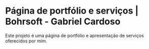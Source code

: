 # Página de portfólio e serviços | Bohrsoft - Gabriel Cardoso

Este projeto é uma página de portfólio e apresentação de serviços oferecidos por mim.
